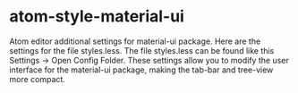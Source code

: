 # atom-style-material-ui
Atom editor additional settings for material-ui package.
Here are the settings for the file styles.less.
The file styles.less can be found like this Settings -> Open Config Folder.
These settings allow you to modify the user interface for the material-ui package, making the tab-bar and tree-view more compact.

